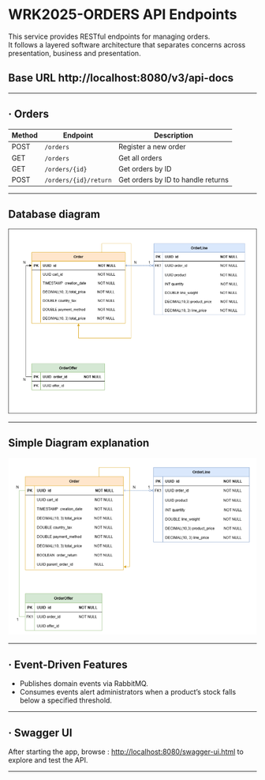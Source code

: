 # WRK2025-ORDERS API Endpoints

This service provides RESTful endpoints for managing orders.  
It follows a layered software architecture that separates concerns across presentation, business and presentation.

## Base URL http://localhost:8080/v3/api-docs

---

## · Orders

| Method | Endpoint              | Description                 |
|--------|-----------------------|-----------------------------|
| POST   | `/orders`             | Register a new order        |
| GET    | `/orders`             | Get all orders              |
| GET    | `/orders/{id}`        | Get orders by ID            |
| POST   | `/orders/{id}/return` | Get orders by ID to handle returns |

---

## Database diagram

![DB Diagram](./diagrams/OrderDiagram.png)

---

## Simple Diagram explanation

![CL Diagram](./diagrams/OrderSimpleDG.png)

---

## · Event-Driven Features

- Publishes domain events via RabbitMQ.
- Consumes events alert administrators when a product’s stock falls below a specified threshold.

---
## · Swagger UI

After starting the app, browse :
[http://localhost:8080/swagger-ui.html](http://52.20.192.150:8080/swagger-ui/index.html#/)
to explore and test the API.

---

